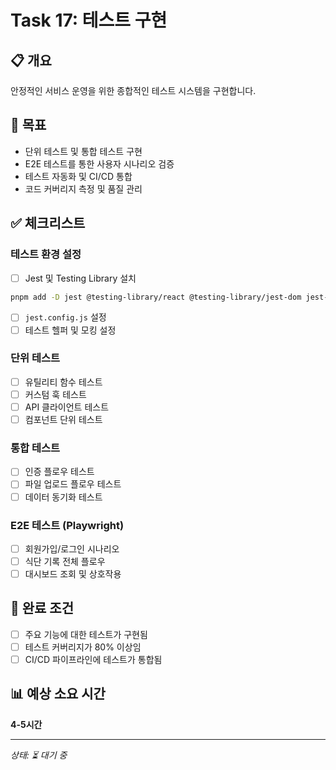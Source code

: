 # Task 17: 테스트 구현

## 📋 개요
안정적인 서비스 운영을 위한 종합적인 테스트 시스템을 구현합니다.

## 🎯 목표
- 단위 테스트 및 통합 테스트 구현
- E2E 테스트를 통한 사용자 시나리오 검증
- 테스트 자동화 및 CI/CD 통합
- 코드 커버리지 측정 및 품질 관리

## ✅ 체크리스트

### 테스트 환경 설정
- [ ] Jest 및 Testing Library 설치
```bash
pnpm add -D jest @testing-library/react @testing-library/jest-dom jest-environment-jsdom
```
- [ ] `jest.config.js` 설정
- [ ] 테스트 헬퍼 및 모킹 설정

### 단위 테스트
- [ ] 유틸리티 함수 테스트
- [ ] 커스텀 훅 테스트
- [ ] API 클라이언트 테스트
- [ ] 컴포넌트 단위 테스트

### 통합 테스트
- [ ] 인증 플로우 테스트
- [ ] 파일 업로드 플로우 테스트
- [ ] 데이터 동기화 테스트

### E2E 테스트 (Playwright)
- [ ] 회원가입/로그인 시나리오
- [ ] 식단 기록 전체 플로우
- [ ] 대시보드 조회 및 상호작용

## 📝 완료 조건
- [ ] 주요 기능에 대한 테스트가 구현됨
- [ ] 테스트 커버리지가 80% 이상임
- [ ] CI/CD 파이프라인에 테스트가 통합됨

## 📊 예상 소요 시간
**4-5시간**

---
*상태: ⏳ 대기 중*
